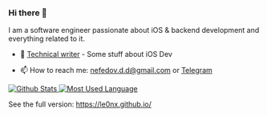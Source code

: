 ### Hi there 👋

I am a software engineer passionate about iOS & backend development and everything related to it.


- 📝 [Technical writer](https://medium.com/you-gotta-get-schwifty) - Some stuff about iOS Dev

- 📫 How to reach me: nefedov.d.d@gmail.com or [Telegram](https://t.me/le0nx)

<p align="left">
  <a href="https://github.com/Le0nX">
     <img alt="Github Stats" src="https://github-readme-stats.vercel.app/api?username=Le0nX&show_icons=true&hide_border=true&count_private=true" />
  </a>
  <a href="https://github.com/Le0nX/">
     <img alt="Most Used Language" src="https://github-readme-stats.vercel.app/api/top-langs/?username=Le0nX&hide_border=true&layout=compact" />
  </a>
</p>

See the full version: https://le0nx.github.io/
